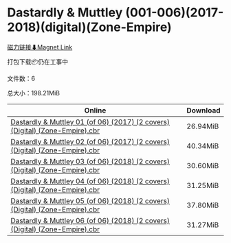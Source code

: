 # Dastardly & Muttley (001-006)(2017-2018)(digital)(Zone-Empire)

[磁力链接⬇Magnet Link](magnet:?xt=urn:btih:e22844728fbcc1c9e6697b2d2cc9f86471e6b46b&dn=Dastardly%20%26%20Muttley%20%28001-006%29%282017-2018%29%28digital%29%28Zone-Empire%29)

打包下载📦仍在工事中

文件数：6

总大小：198.21MiB

Online | Download
--- | ---
[Dastardly & Muttley 01 (of 06) (2017) (2 covers) (Digital) (Zone-Empire).cbr](https://github.com/alicewish/markdown/blob/master/comic/Dastardly-Muttley-01-of-06-2017-2-covers-Digital-Zone-Empire-cbr.md) | 26.94MiB
[Dastardly & Muttley 02 (of 06) (2017) (2 covers) (Digital) (Zone-Empire).cbr](https://github.com/alicewish/markdown/blob/master/comic/Dastardly-Muttley-02-of-06-2017-2-covers-Digital-Zone-Empire-cbr.md) | 40.34MiB
[Dastardly & Muttley 03 (of 06) (2018) (2 covers) (Digital) (Zone-Empire).cbr](https://github.com/alicewish/markdown/blob/master/comic/Dastardly-Muttley-03-of-06-2018-2-covers-Digital-Zone-Empire-cbr.md) | 30.60MiB
[Dastardly & Muttley 04 (of 06) (2018) (2 covers) (Digital) (Zone-Empire).cbr](https://github.com/alicewish/markdown/blob/master/comic/Dastardly-Muttley-04-of-06-2018-2-covers-Digital-Zone-Empire-cbr.md) | 31.25MiB
[Dastardly & Muttley 05 (of 06) (2018) (2 covers) (Digital) (Zone-Empire).cbr](https://github.com/alicewish/markdown/blob/master/comic/Dastardly-Muttley-05-of-06-2018-2-covers-Digital-Zone-Empire-cbr.md) | 37.80MiB
[Dastardly & Muttley 06 (of 06) (2018) (2 covers) (Digital) (Zone-Empire).cbr](https://github.com/alicewish/markdown/blob/master/comic/Dastardly-Muttley-06-of-06-2018-2-covers-Digital-Zone-Empire-cbr.md) | 31.27MiB